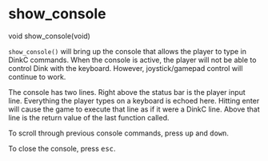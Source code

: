 # show_console

<Prototype>void show_console(void)</Prototype>

`show_console()` will bring up the console that allows the player to type in DinkC commands. When the console is active, the player will not be able to control Dink with the keyboard. However, joystick/gamepad control will continue to work.

The console has two lines. Right above the status bar is the player input line. Everything the player types on a keyboard is echoed here. Hitting enter will cause the game to execute that line as if it were a DinkC line. Above that line is the return value of the last function called.

To scroll through previous console commands, press <kbd>up</kbd> and <kbd>down</kbd>.

To close the console, press <kbd>esc</kbd>.
